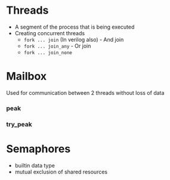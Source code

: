 # Threads
- A segment of the process that is being executed
- Creating concurrent threads
	- `fork ... join` (In verilog also) - And join
	- `fork ... join_any` - Or join
	- `fork ... join_none`

# Mailbox
Used for communication between 2 threads without loss of data 
### peak
### try_peak
# Semaphores
- builtin data type
- mutual exclusion of shared resources
```
```